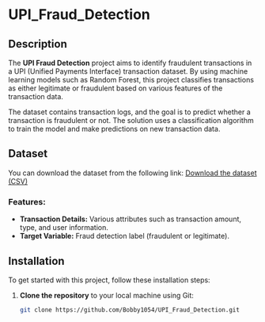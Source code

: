 # UPI_Fraud_Detection

## Description

The **UPI Fraud Detection** project aims to identify fraudulent transactions in a UPI (Unified Payments Interface) transaction dataset. By using machine learning models such as Random Forest, this project classifies transactions as either legitimate or fraudulent based on various features of the transaction data.

The dataset contains transaction logs, and the goal is to predict whether a transaction is fraudulent or not. The solution uses a classification algorithm to train the model and make predictions on new transaction data.

## Dataset

You can download the dataset from the following link:
[Download the dataset (CSV)](https://www.dropbox.com/scl/fi/zjoqzau3h3tjesjer0jkb/PS_20174392719_1491204439457_log.csv?rlkey=r53lpkjl3ito3g6ds55hy1wqy&st=r1wrr0p1&dl=1)

### Features:
- **Transaction Details:** Various attributes such as transaction amount, type, and user information.
- **Target Variable:** Fraud detection label (fraudulent or legitimate).

## Installation

To get started with this project, follow these installation steps:

1. **Clone the repository** to your local machine using Git:

   ```bash
   git clone https://github.com/Bobby1054/UPI_Fraud_Detection.git
